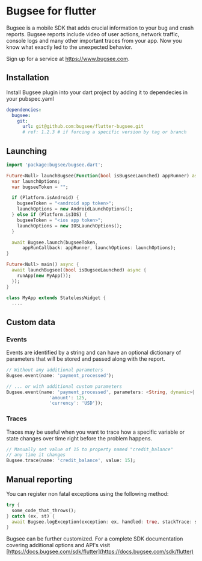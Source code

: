 # Bugsee for flutter

Bugsee is a mobile SDK that adds crucial information to your bug and crash reports. Bugsee reports include video of user actions, network traffic, console logs and many other important traces from your app. Now you know what exactly led to the unexpected behavior.

Sign up for a service at https://www.bugsee.com.

## Installation

Install Bugsee plugin into your dart project by adding it to dependecies in your pubspec.yaml

```yaml
dependencies:
  bugsee:
    git:
      url: git@github.com:bugsee/flutter-bugsee.git
      # ref: 1.2.3 # if forcing a specific version by tag or branch
```

## Launching

```dart
import 'package:bugsee/bugsee.dart';

Future<Null> launchBugsee(Function(bool isBugseeLaunched) appRunner) async {
  var launchOptions;
  var bugseeToken = "";

  if (Platform.isAndroid) {
    bugseeToken = "<android app token>";
    launchOptions = new AndroidLaunchOptions();
  } else if (Platform.isIOS) {
    bugseeToken = "<ios app token>";
    launchOptions = new IOSLaunchOptions();
  }

  await Bugsee.launch(bugseeToken,
      appRunCallback: appRunner, launchOptions: launchOptions);
}

Future<Null> main() async {
  await launchBugsee((bool isBugseeLaunched) async {
    runApp(new MyApp());
  });
}

class MyApp extends StatelessWidget {
  ....
```

## Custom data

### Events

Events are identified by a string and can have an optional dictionary of parameters that will be stored and passed along with the report.

```dart
// Without any additional parameters
Bugsee.event(name: 'payment_processed');

// ... or with additional custom parameters
Bugsee.event(name: 'payment_processed', parameters: <String, dynamic>{
                'amount': 125,
                'currency': 'USD'});
```

### Traces

Traces may be useful when you want to trace how a specific variable or state changes over time right before the problem happens.

```dart
// Manually set value of 15 to property named "credit_balance"
// any time it changes
Bugsee.trace(name: 'credit_balance', value: 15);    
```

## Manual reporting

You can register non fatal exceptions using the following method:
```dart
try {
  some_code_that_throws();
} catch (ex, st) {
  await Bugsee.logException(exception: ex, handled: true, stackTrace: st);
}
```


Bugsee can be further customized. For a complete SDK documentation covering additional options and API's visit [https://docs.bugsee.com/sdk/flutter](https://docs.bugsee.com/sdk/flutter)
